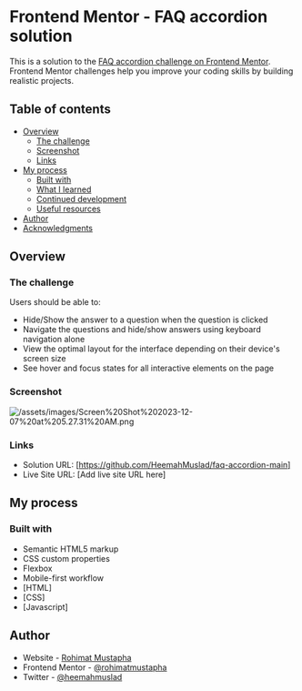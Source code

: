 # Frontend Mentor - FAQ accordion solution

This is a solution to the [FAQ accordion challenge on Frontend Mentor](https://www.frontendmentor.io/challenges/faq-accordion-wyfFdeBwBz). Frontend Mentor challenges help you improve your coding skills by building realistic projects. 

## Table of contents

- [Overview](#overview)
  - [The challenge](#the-challenge)
  - [Screenshot](#screenshot)
  - [Links](#links)
- [My process](#my-process)
  - [Built with](#built-with)
  - [What I learned](#what-i-learned)
  - [Continued development](#continued-development)
  - [Useful resources](#useful-resources)
- [Author](#author)
- [Acknowledgments](#acknowledgments)

## Overview

### The challenge

Users should be able to:

- Hide/Show the answer to a question when the question is clicked
- Navigate the questions and hide/show answers using keyboard navigation alone
- View the optimal layout for the interface depending on their device's screen size
- See hover and focus states for all interactive elements on the page

### Screenshot

![/assets/images/Screen%20Shot%202023-12-07%20at%205.27.31%20AM.png]()

### Links

- Solution URL: [https://github.com/HeemahMuslad/faq-accordion-main]
- Live Site URL: [Add live site URL here]

## My process

### Built with

- Semantic HTML5 markup
- CSS custom properties
- Flexbox
- Mobile-first workflow
- [HTML]
- [CSS]
- [Javascript]



## Author

- Website - [Rohimat Mustapha](https://www.your-site.com)
- Frontend Mentor - [@rohimatmustapha](https://www.frontendmentor.io/profile/rohimatmustapha)
- Twitter - [@heemahmuslad](https://www.twitter.com/heemahmuslad)

